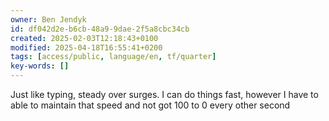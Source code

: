 ```yaml
---
owner: Ben Jendyk
id: df042d2e-b6cb-48a9-9dae-2f5a8cbc34cb
created: 2025-02-03T12:18:43+0100
modified: 2025-04-18T16:55:41+0200
tags: [access/public, language/en, tf/quarter]
key-words: []
---
```


Just like typing, steady over surges. I can do things fast, however I have to able to maintain that speed and not got 100 to 0 every other second